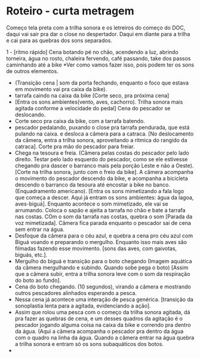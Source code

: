 # Roteiro - curta metragem

Começo tela preta com a trilha sonora e os letreiros do começo do DOC, daqui vai sair pra dar o close no despertador.
Daqui em diante para a trilha e cai para as quebras dos sons separados.

1 - [ritmo rápido] Cena botando pé no chão, acendendo a luz, abrindo torneira, água no rosto, chaleira fervendo, café passando, take dos passos caminhando até a bike *Ver como vamos fazer isso, pois podem ter os sons de outros elementos.
- (Transição cena | som da porta fechando, enquanto o foco que estava em movimento vai pra caixa da bike).
- tarrafa caindo na caixa da bike [Corte seco, pra próxima cena]
- [Entra os sons ambientes(vento, aves, cachorro). Trilha sonora mais agitada conforme a velocidade do pedal] Cena do pescador se deslocando.
- Corte seco pra caixa da bike, com a tarrafa batendo.
- pescador pedalando, puxando o close pra tarrafa pendurada, que está pulando na caixa. e desloca a câmera para a catraca. [No deslocamento da câmera, entra a trilha sonora, aproveitando a ritmica do rangido da catraca]. Corte pra mão do pescador para freiar.
- Chega na tesoura e freia. (Câmera pelas costas do pescador pelo lado direito. Testar pelo lado esquerdo do pescador, como se ele estivesse chegando pra dascer o barranco mais pela porção Leste e não a Oeste). [Corte na trilha sonora, junto com o freio da bike]. A câmera acompanha o movimento do pescador descendo da bike, e acompanha a bicicleta descendo o barranco da tesoura até encostar a bike no banco. (Enquadramento americano). [Entra os sons mimetizando a fala logo que começa a descer. Aqui já entram os sons ambientes: água da lagoa, aves-biguá]. Enquanto acontece o som mimetizado, ele vai se arrumando. Coloca o sapão e ajeita a tarrafa no chão e bate a tarrafa nas costas. COm o som da tarrafa nas costas, quebra o som [Parada da voz mimetizada]. Câmera fica parada enquanto o pescador sai de cena sem entrar na água.
- Desfoque da câmera para o céu azul, e quebra a cena pro céu azul com Biguá voando e preparando o mergulho. Enquanto isso mais aves são filmadas fazendo esse movimento. [sons das aves, com gaivotas, biguás, etc.].
- Mergulho do biguá e transição para o boto chegando (Imagem aquática da câmera mergulhando e subindo. Quando sobe pega o boto) [Assim que a câmera subir, entra a trilha sonora leve com o som da respiração do boto ao fundo].
- Cena do boto chegando. (10 segundos), virando a câmera e mostrando outros pescadores alinhados esperando a pesca.
- Nessa cena já acontece uma interação de pesca genérica. [transição da sonoplastia lenta para a agitada, evidenciando a ação].
- Assim que rolou uma pesca com o começo da trilha sonora agitada, dá pra fazer as quebras de cena, e um desses quadros da agitação é o pescador jogando alguma coisa na caixa da bike e correndo pra dentro da água. (Aqui a câmera acompanha o pescador pra dentro da água com o quadro na linha da água. Quando a câmera entrar na água quebra a trilha sonora e entram só os sons subaquáticos dos botos.
- 

